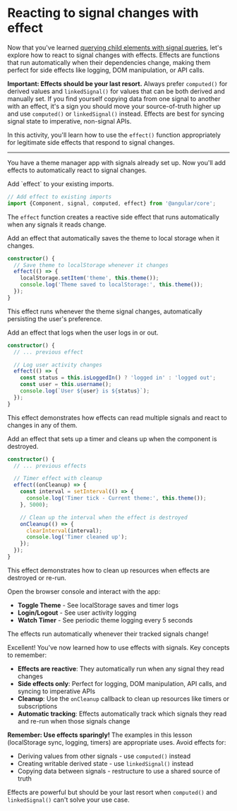 # Reacting to signal changes with effect

Now that you've learned [querying child elements with signal queries](/tutorials/signals/8-query-child-elements-with-signal-queries), let's explore how to react to signal changes with effects. Effects are functions that run automatically when their dependencies change, making them perfect for side effects like logging, DOM manipulation, or API calls.

**Important: Effects should be your last resort.** Always prefer `computed()` for derived values and `linkedSignal()` for values that can be both derived and manually set. If you find yourself copying data from one signal to another with an effect, it's a sign you should move your source-of-truth higher up and use `computed()` or `linkedSignal()` instead. Effects are best for syncing signal state to imperative, non-signal APIs.

In this activity, you'll learn how to use the `effect()` function appropriately for legitimate side effects that respond to signal changes.

<hr />

You have a theme manager app with signals already set up. Now you'll add effects to automatically react to signal changes.

<docs-workflow>

<docs-step title="Import effect function">
Add `effect` to your existing imports.

```ts
// Add effect to existing imports
import {Component, signal, computed, effect} from '@angular/core';
```

The `effect` function creates a reactive side effect that runs automatically when any signals it reads change.
</docs-step>

<docs-step title="Create an effect for local storage">
Add an effect that automatically saves the theme to local storage when it changes.

```ts
constructor() {
  // Save theme to localStorage whenever it changes
  effect(() => {
    localStorage.setItem('theme', this.theme());
    console.log('Theme saved to localStorage:', this.theme());
  });
}
```

This effect runs whenever the theme signal changes, automatically persisting the user's preference.
</docs-step>

<docs-step title="Create an effect for logging user activity">
Add an effect that logs when the user logs in or out.

```ts
constructor() {
  // ... previous effect

  // Log user activity changes
  effect(() => {
    const status = this.isLoggedIn() ? 'logged in' : 'logged out';
    const user = this.username();
    console.log(`User ${user} is ${status}`);
  });
}
```

This effect demonstrates how effects can read multiple signals and react to changes in any of them.
</docs-step>

<docs-step title="Create an effect with cleanup">
Add an effect that sets up a timer and cleans up when the component is destroyed.

```ts
constructor() {
  // ... previous effects

  // Timer effect with cleanup
  effect((onCleanup) => {
    const interval = setInterval(() => {
      console.log('Timer tick - Current theme:', this.theme());
    }, 5000);

    // Clean up the interval when the effect is destroyed
    onCleanup(() => {
      clearInterval(interval);
      console.log('Timer cleaned up');
    });
  });
}
```

This effect demonstrates how to clean up resources when effects are destroyed or re-run.
</docs-step>

<docs-step title="Test the effects">
Open the browser console and interact with the app:

- **Toggle Theme** - See localStorage saves and timer logs
- **Login/Logout** - See user activity logging
- **Watch Timer** - See periodic theme logging every 5 seconds

The effects run automatically whenever their tracked signals change!
</docs-step>

</docs-workflow>

Excellent! You've now learned how to use effects with signals. Key concepts to remember:

- **Effects are reactive**: They automatically run when any signal they read changes
- **Side effects only**: Perfect for logging, DOM manipulation, API calls, and syncing to imperative APIs
- **Cleanup**: Use the `onCleanup` callback to clean up resources like timers or subscriptions
- **Automatic tracking**: Effects automatically track which signals they read and re-run when those signals change

**Remember: Use effects sparingly!** The examples in this lesson (localStorage sync, logging, timers) are appropriate uses. Avoid effects for:
- Deriving values from other signals - use `computed()` instead
- Creating writable derived state - use `linkedSignal()` instead  
- Copying data between signals - restructure to use a shared source of truth

Effects are powerful but should be your last resort when `computed()` and `linkedSignal()` can't solve your use case.
